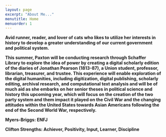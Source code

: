 ```yaml
---
layout: page
excerpt: "About Me..."
menutitle: Home
menuorder: 1
---
```


<b>Avid runner, reader, and lover of cats who likes to utilize her interests in history to develop a greater understanding of our current government and political system.<b>

This summer, Paxton will be conducting research through Schaffer Library to explore the idea of power by creating a digital scholarly edition of the diaries of Jonathan Pearson (1813-87), a Union student, professor, librarian, treasurer, and trustee.  This experience will enable exploration of the digital humanities, including digitization, digital publishing, scholarly editing, archival research, and computational text analysis and will be of much aid as she embarks on her senior theses in political science and history this upcoming year, which will focus on the creation of the two party system and them impact it played on the Civil War and the changing attitudes within the United States towards Asian Americans following the end of the Second World War, respectively.

Myers-Briggs: ENFJ

  Clifton Strengths: Achiever, Positivity, Input, Learner, Discipline 
